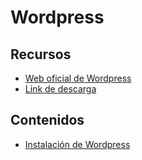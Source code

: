 # Wordpress

## Recursos

* [Web oficial de Wordpress](https://wordpress.org/)
* [Link de descarga](https://wordpress.org/download/)

## Contenidos

* [Instalación de Wordpress](https://codex.wordpress.org/es:Instalando\_WordPress)
